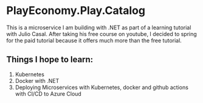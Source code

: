 # PlayEconomy.Play.Catalog
This is a microservice I am building with .NET as part of a learning tutorial with Julio Casal. After taking his free course on youtube, I decided to spring for the 
paid tutorial because it offers much more than the free tutorial.

## Things I hope to learn:
  1. Kubernetes
  2. Docker with .NET
  3. Deploying Microservices with Kubernetes, docker and github actions with CI/CD to Azure Cloud
